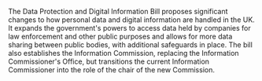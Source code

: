 The Data Protection and Digital Information Bill proposes significant changes to how personal data and digital information are handled in the UK. It expands the government's powers to access data held by companies for law enforcement and other public purposes and allows for more data sharing between public bodies, with additional safeguards in place. The bill also establishes the Information Commission, replacing the Information Commissioner's Office, but transitions the current Information Commissioner into the role of the chair of the new Commission.
